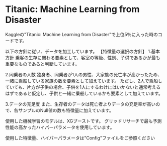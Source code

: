 # Titanic: Machine Learning from Disaster

Kaggleの"Titanic: Machine Learning from Disaster"で上位5％に入った時のコードです。

以下の方針に従い、データを加工しています。
【特徴量の選択の方針】
1.基本方針
乗客の生存に関わる要素として、客室の等級、性別、子供であるかが最も重要なものであると判断しています。

2.同乗者の人数
独身者、同乗者が1人の男性、大家族の死亡率が高かったため、一緒に乗船している家族の数を要素として加えています。
ただし、2人で乗船していても、片方が子供の場合、子供を1人にするわけにはいかないと通常考えるはずであると仮定し、子供と一緒に乗船しているかも要素として加えています。

3.データの充足度
また、生存者のデータは死亡者よりデータの充足率が高いので、各サンプルのNull値の数も特徴量に加えています。


使用した機械学習のモデルは、XGブーストです。
グリッドリサーチで最も予測性能の高かったハイパーパラメータを使用しています。

使用した特徴量、ハイパーパラメータは"Config"ファイルをご参照ください
